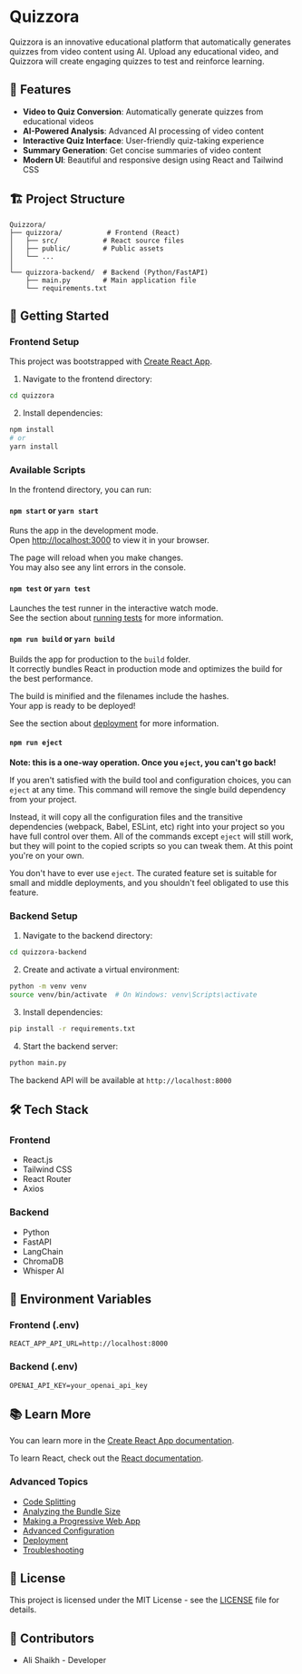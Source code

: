 # Quizzora

Quizzora is an innovative educational platform that automatically generates quizzes from video content using AI. Upload any educational video, and Quizzora will create engaging quizzes to test and reinforce learning.

## 🌟 Features

- **Video to Quiz Conversion**: Automatically generate quizzes from educational videos
- **AI-Powered Analysis**: Advanced AI processing of video content
- **Interactive Quiz Interface**: User-friendly quiz-taking experience
- **Summary Generation**: Get concise summaries of video content
- **Modern UI**: Beautiful and responsive design using React and Tailwind CSS

## 🏗️ Project Structure

```
Quizzora/
├── quizzora/           # Frontend (React)
│   ├── src/           # React source files
│   ├── public/        # Public assets
│   └── ...
│
└── quizzora-backend/  # Backend (Python/FastAPI)
    ├── main.py        # Main application file
    └── requirements.txt
```

## 🚀 Getting Started

### Frontend Setup

This project was bootstrapped with [Create React App](https://github.com/facebook/create-react-app).

1. Navigate to the frontend directory:
```bash
cd quizzora
```

2. Install dependencies:
```bash
npm install
# or
yarn install
```

### Available Scripts

In the frontend directory, you can run:

#### `npm start` or `yarn start`

Runs the app in the development mode.\
Open [http://localhost:3000](http://localhost:3000) to view it in your browser.

The page will reload when you make changes.\
You may also see any lint errors in the console.

#### `npm test` or `yarn test`

Launches the test runner in the interactive watch mode.\
See the section about [running tests](https://facebook.github.io/create-react-app/docs/running-tests) for more information.

#### `npm run build` or `yarn build`

Builds the app for production to the `build` folder.\
It correctly bundles React in production mode and optimizes the build for the best performance.

The build is minified and the filenames include the hashes.\
Your app is ready to be deployed!

See the section about [deployment](https://facebook.github.io/create-react-app/docs/deployment) for more information.

#### `npm run eject`

**Note: this is a one-way operation. Once you `eject`, you can't go back!**

If you aren't satisfied with the build tool and configuration choices, you can `eject` at any time. This command will remove the single build dependency from your project.

Instead, it will copy all the configuration files and the transitive dependencies (webpack, Babel, ESLint, etc) right into your project so you have full control over them. All of the commands except `eject` will still work, but they will point to the copied scripts so you can tweak them. At this point you're on your own.

You don't have to ever use `eject`. The curated feature set is suitable for small and middle deployments, and you shouldn't feel obligated to use this feature.

### Backend Setup

1. Navigate to the backend directory:
```bash
cd quizzora-backend
```

2. Create and activate a virtual environment:
```bash
python -m venv venv
source venv/bin/activate  # On Windows: venv\Scripts\activate
```

3. Install dependencies:
```bash
pip install -r requirements.txt
```

4. Start the backend server:
```bash
python main.py
```

The backend API will be available at `http://localhost:8000`

## 🛠️ Tech Stack

### Frontend
- React.js
- Tailwind CSS
- React Router
- Axios

### Backend
- Python
- FastAPI
- LangChain
- ChromaDB
- Whisper AI

## 🔐 Environment Variables

### Frontend (.env)
```
REACT_APP_API_URL=http://localhost:8000
```

### Backend (.env)
```
OPENAI_API_KEY=your_openai_api_key
```

## 📚 Learn More

You can learn more in the [Create React App documentation](https://facebook.github.io/create-react-app/docs/getting-started).

To learn React, check out the [React documentation](https://reactjs.org/).

### Advanced Topics

- [Code Splitting](https://facebook.github.io/create-react-app/docs/code-splitting)
- [Analyzing the Bundle Size](https://facebook.github.io/create-react-app/docs/analyzing-the-bundle-size)
- [Making a Progressive Web App](https://facebook.github.io/create-react-app/docs/making-a-progressive-web-app)
- [Advanced Configuration](https://facebook.github.io/create-react-app/docs/advanced-configuration)
- [Deployment](https://facebook.github.io/create-react-app/docs/deployment)
- [Troubleshooting](https://facebook.github.io/create-react-app/docs/troubleshooting#npm-run-build-fails-to-minify)

## 📝 License

This project is licensed under the MIT License - see the [LICENSE](LICENSE) file for details.

## 👥 Contributors

- Ali Shaikh - Developer 
